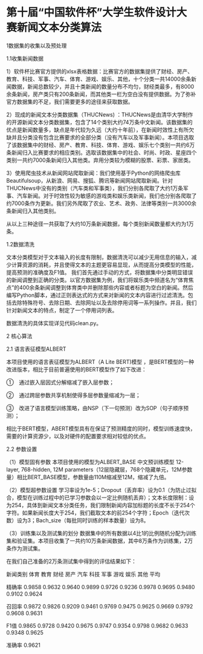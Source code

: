# 第十届“中国软件杯”大学生软件设计大赛新闻文本分类算法
1数据集的收集以及预处理

1.1收集新闻数据

1）软件杯比赛官方提供的xlsx表格数据：比赛官方的数据集提供了财经、房产、教育、科技、军事、汽车、体育、游戏、娱乐、其他，十个分类一共14000余条新闻数据，新闻总数较少，并且十类新闻的数量分布不均匀，财经类最多，有8000余条新闻，房产类只有200条新闻，而其他类一栏为空白没有提供数据。为了弥补官方数据集的不足，我们需要更多的途径来获取数据。

2）现成的新闻文本分类数据集（THUCNews) ：THUCNews是由清华大学制作的开源新闻文本分类数据集，包含了14个类别大约74万条中文新闻。该数据集的优点是新闻数量多，缺点是年代较为久远（大约十年前），在新闻时效性上有所欠缺并且分类没有包含比赛要求的全部分类（没有汽车以及军事新闻）。本项目选取了该数据集中的财经、房产、教育、科技、体育、游戏、娱乐七个类别一共约6万条新闻归入比赛要求的相应类别。选取该数据集中的社会、时尚、时政、星座四个类别一共约7000条新闻归入其他类。弃用分类较为模糊的股票、彩票、家居类。

3）使用爬虫技术从新闻网站爬取新闻：我们使用基于Python的网络爬虫库Beautifulsoup，从新浪、网易、搜狐、腾讯等新闻网站爬取新闻。针对THUCNews中没有的类别（汽车类和军事类），我们分别各爬取了大约1万条军事、汽车新闻。对于时效性较为敏感的游戏类和娱乐类新闻，我们也分别各爬取了约7000条作为更新。我们另外爬取了农业、艺术、政务、法律等类别一共3000余条新闻归入其他类别。

从以上三种途径一共获取了大约10万条新闻数据，每个类别新闻数量都大约为1万条。

1.2数据清洗

文本分类模型对于文本输入的长度有限制，数据清洗可以减少无用信息的输入，减少计算资源的消耗，并且使得文本的主题更容易显现，从而提高分类模型的性能，提高预测的准确度及F1值。
我们首先通过手动的方式，将数据集中分类明显错误的新闻调整到正确的分类。以官方数据集为例，我们将娱乐类中频道名为“体育焦点”的400余条新闻调整到体育类中并删除那些内容或者标题为空白的新闻。然后编写Python脚本，通过正则表达式的方式来对新闻的文本内容进行过滤清洗。包括去除特殊符号、去除日期、去除网址以及去除停用词等一系列操作。并且，我们针对新闻文本的特点，制定了一个停用词列表。

数据清洗的具体实现详见代码clean.py。



2 核心算法

2.1 语言表征模型ALBERT

本项目使用的语言表征模型为ALBERT（A Lite BERT)模型 ，是BERT模型的一种改进版本，相比于目前普遍使用的BERT模型作了如下改进：

①　通过嵌入层因式分解缩减了嵌入层参数；

②　通过跨层参数共享机制使得多层参数量缩减为一层；

③　改进了语言模型训练策略，由NSP（下一句预测）改为SOP（句子顺序预测）；

相比于BERT模型，ABERT模型具有在保证了预测精度的同时，模型训练速度快，需要的计算资源少，以及对硬件的配置要求相对较低的优点。

2.2 参数设置

（1）模型固有参数
本项目使用的模型为ALBERT_BASE 中文预训练模型 12-layer, 768-hidden, 12M parameters（12层隐藏层，768个隐藏单元，12M参数量）相比BERT_BASE模型，参数量由110M缩减至12M，缩减了九倍。

（2）模型超参数设置
学习率设为1e-5；Dropout（丢弃率）设为0.1（为防止过拟合，模型在训练过程中的已学习参数会以一定比例随机丢弃）；文本长度限制：设为254，具体到新闻文本分类任务，我们限制新闻内容加标题的长度不长于254个字符。如果新闻长度大于254，我们截取文本的前254个字符；Epoch（迭代次数）设为3；Bach_size（每批同时训练的样本数量）设为8。

（3）训练集以及测试集的划分
数据集中的所有数据以4比1的比例随机分配为训练集和验证集。本项目收集了一共约10万条新闻数据，其中8万条作为训练集，2万条作为测试集。


在我们自己准备的2万条测试集中得到的评估结果如下：

新闻类别    体育	教育	  财经	  房产	   汽车	   科技	  军事	   游戏	  娱乐	   其他	   平均

精确率 	0.9858	0.9632	0.9640	0.9899	0.9726	0.9236	0.9978	0.9695	0.9480	0.9102	0.9624

召回率  	0.9872	0.9826	0.9209	0.9461	0.9769	0.9475	0.9625	0.9669	0.9792	0.9608	0.9631

F1值	    0.9865	0.9728	0.9420	0.9675	0.9747	0.9354	0.9798	0.9682	0.9633	0.9348	0.9625

准确率	                                                                                  0.9621
